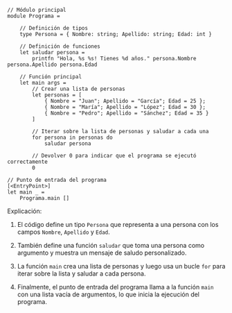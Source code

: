 ```f#
// Módulo principal
module Programa =

    // Definición de tipos
    type Persona = { Nombre: string; Apellido: string; Edad: int }

    // Definición de funciones
    let saludar persona =
        printfn "Hola, %s %s! Tienes %d años." persona.Nombre persona.Apellido persona.Edad

    // Función principal
    let main args =
        // Crear una lista de personas
        let personas = [
            { Nombre = "Juan"; Apellido = "García"; Edad = 25 };
            { Nombre = "María"; Apellido = "López"; Edad = 30 };
            { Nombre = "Pedro"; Apellido = "Sánchez"; Edad = 35 }
        ]

        // Iterar sobre la lista de personas y saludar a cada una
        for persona in personas do
            saludar persona

        // Devolver 0 para indicar que el programa se ejecutó correctamente
        0

// Punto de entrada del programa
[<EntryPoint>]
let main _ =
    Programa.main []
```

Explicación:

1. El código define un tipo `Persona` que representa a una persona con los campos `Nombre`, `Apellido` y `Edad`.

2. También define una función `saludar` que toma una persona como argumento y muestra un mensaje de saludo personalizado.

3. La función `main` crea una lista de personas y luego usa un bucle `for` para iterar sobre la lista y saludar a cada persona.

4. Finalmente, el punto de entrada del programa llama a la función `main` con una lista vacía de argumentos, lo que inicia la ejecución del programa.